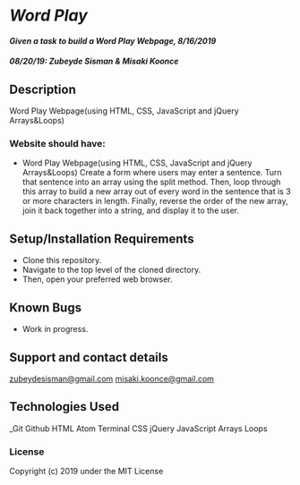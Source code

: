 # _Word Play_

#### _Given a task to build a Word Play Webpage, 8/16/2019_
#### _**08/20/19: Zubeyde Sisman & Misaki Koonce**_

## Description
Word Play Webpage(using HTML, CSS, JavaScript and jQuery Arrays&Loops)

### Website should have:

*  Word Play Webpage(using HTML, CSS, JavaScript and jQuery Arrays&Loops)
Create a form where users may enter a sentence.
Turn that sentence into an array using the split method.
Then, loop through this array to build a new array out of every word in the sentence that is 3 or more characters in length.
Finally, reverse the order of the new array, join it back together into a string, and display it to the user.

## Setup/Installation Requirements

* Clone this repository.
* Navigate to the top level of the cloned directory.
* Then, open your preferred web browser.

## Known Bugs

* Work in progress.

## Support and contact details

 zubeydesisman@gmail.com misaki.koonce@gmail.com

## Technologies Used

_Git Github  HTML Atom Terminal CSS jQuery JavaScript Arrays Loops

### License

Copyright (c) 2019 under the MIT License
